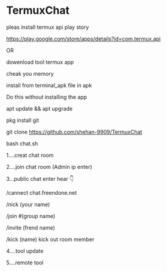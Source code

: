# TermuxChat
pleas install termux api
play story 

https://play.google.com/store/apps/details?id=com.termux.api

OR 

dowenload tool termux app

cheak you memory

install from terminal_apk file in apk

Do this without installing the app

apt update && apt upgrade

pkg install git

git clone https://github.com/shehan-9909/TermuxChat

bash chat.sh

1....creat chat room

2....join chat room (Admin ip enter)

3...public chat
enter hear 👇

/cannect chat.freendone.net

/nick (your name)

/join #(group name)

/invite (frend name)

/kick (name)   kick out room member

4....tool update

5....remote tool
